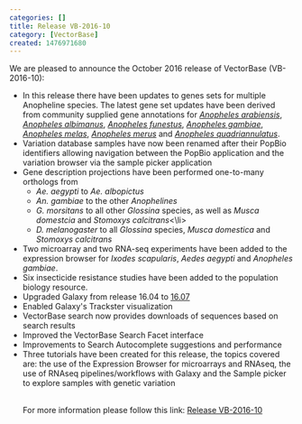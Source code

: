 ```yaml
---
categories: []
title: Release VB-2016-10
category: [VectorBase]
created: 1476971680
---
```

We are pleased to announce the October 2016 release of VectorBase (VB-2016-10): 

<p>
<ul>
<li>In this release there have been updates to genes sets for multiple Anopheline species. The latest gene set updates have been derived from community supplied gene annotations  for <a href="/organisms/anopheles-arabiensis"><em>Anopheles arabiensis</em></a>,  <a href="/organisms/anopheles-albimanus"><em>Anopheles albimanus</em></a>,  <a href="/organisms/anopheles-funestus"><em>Anopheles funestus</em></a>, <a href="/organisms/anopheles-gambiae"><em>Anopheles gambiae</em></a>, <a href="/organisms/anopheles-melas"><em>Anopheles melas</em></a>, <a href="/organisms/anopheles-merus"><em>Anopheles merus</em></a> and <a href="/organisms/anopheles-quadriannulatus"><em>Anopheles quadriannulatus</em></a>.</li>
<li>Variation database samples have now been renamed after their PopBio identifiers allowing navigation between the PopBio application and the variation browser via the sample picker application</li>
<li> Gene description projections have been performed one-to-many orthologs from
<ul> 
 <li><i>Ae. aegypti</i> to <i>Ae. albopictus</i></li>
  <li><i>An. gambiae</i> to the other <i>Anophelines</i></li>
  <li><i>G. morsitans</i> to all other <i>Glossina</i> species, as well as <i>Musca domestcia</i> and <i>Stomoxys calcitrans</i><\li>
  <li><i>D. melanogaster</i> to all <i>Glossina</i> species, <i>Musca domestica</i> and <i>Stomoxys calcitrans</i></li>
</ul>
</li>
<li>Two microarray and two RNA-seq experiments have been added to the expression browser for <i>Ixodes scapularis</i>, <i>Aedes aegypti</i> and <i>Anopheles gambiae</i>.</li>
<li>Six insecticide resistance studies have been added to the population biology resource.</li>
<li>Upgraded Galaxy from release 16.04 to <a href="https://docs.galaxyproject.org/en/master/releases/16.07_announce.html">16.07 </a></li>
<li>Enabled Galaxy's Trackster visualization</li>
<li>VectorBase search now provides downloads of sequences based on search results</li>
<li>Improved the VectorBase Search Facet interface</li>
<li>Improvements to Search Autocomplete suggestions and performance</li>
<li>Three tutorials have been created for this release, the topics covered are: the use of the Expression Browser for microarrays and RNAseq, the use of RNAseq pipelines/workflows with Galaxy and the Sample picker to explore samples with genetic variation</li>

</br>

<p>For more information please follow this link: <a href="/release/release-vb-2016-10">Release VB-2016-10</a></p>
